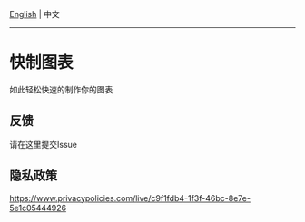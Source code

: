 
[English](https://github.com/CCY0122/QuickChart/blob/main/README.md) | 中文

---

# 快制图表

如此轻松快速的制作你的图表

## 反馈
请在这里提交Issue

## 隐私政策
https://www.privacypolicies.com/live/c9f1fdb4-1f3f-46bc-8e7e-5e1c05444926

